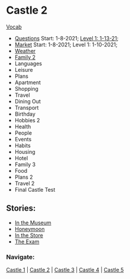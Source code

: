 # Castle 2

[Vocab](https://github.com/EO4wellness/T-I-L/blob/main/polyglot/aleman/Castle-2/Vocab.md)

* [Questions](https://github.com/EO4wellness/T-I-L/blob/main/polyglot/aleman/Castle-2/Questions.md) Start: 1-8-2021; [Level 1: 1-13-21](https://github.com/EO4wellness/T-I-L/blob/main/polyglot/aleman/Castle-2/Images/2021-01-13_earned-level1-101crowns.png);<br>
* [Market](https://github.com/EO4wellness/T-I-L/blob/main/polyglot/aleman/Castle-2/Market.md) Start: 1-8-2021; Level 1: 1-10-2021; <br>
* [Weather](https://github.com/EO4wellness/T-I-L/blob/main/polyglot/aleman/Castle-2/Weather.md)<br>
* [Family 2](https://github.com/EO4wellness/T-I-L/blob/main/polyglot/aleman/Castle-2/Family-2.md)<br>
* Languages<br>
* Leisure<br>
* Plans<br> 
* Apartment<br>
* Shopping<br>
* Travel<br>
* Dining Out<br>
* Transport<br>
* Birthday<br>
* Hobbies 2<br>
* Health<br>
* People<br>
* Events<br>
* Habits<br>
* Housing<br>
* Hotel<br>
* Family 3<br>
* Food<br>
* Plans 2<br>
* Travel 2<br>
* Final Castle Test<br>

## Stories:
* [In the Museum](https://github.com/EO4wellness/T-I-L/blob/main/polyglot/aleman/Castle-2/Story_In-the-Museum.md)
* [Honeymoon](https://github.com/EO4wellness/T-I-L/blob/main/polyglot/aleman/Castle-2/Story_Honeymoon.md)
* [In the Store](https://github.com/EO4wellness/T-I-L/blob/main/polyglot/aleman/Castle-2/Story_In-The-Store.md)
* [The Exam](https://github.com/EO4wellness/T-I-L/blob/main/polyglot/aleman/Castle-2/Story_The-Exam.md)

### Navigate: <br>
[Castle 1](https://github.com/EO4wellness/T-I-L/blob/main/polyglot/aleman/Castle-1/README.md)  | [Castle 2](https://github.com/EO4wellness/T-I-L/blob/main/polyglot/aleman/Castle-2/README.md)  | [Castle 3](https://github.com/EO4wellness/T-I-L/blob/main/polyglot/aleman/Castle-3/README.md)   | [Castle 4](https://github.com/EO4wellness/T-I-L/blob/main/polyglot/aleman/Castle-4/README.md)  | [Castle 5](https://github.com/EO4wellness/T-I-L/blob/main/polyglot/aleman/Castle-5/README.md) 


